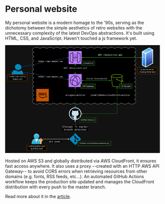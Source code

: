 # Personal website
My personal website is a modern homage to the '90s, serving as the dichotomy between the simple aesthetics of retro websites with the unnecessary complexity of the latest DevOps abstractions. It's built using HTML, CSS, and JavaScript. Haven't touched a js framework yet.

![diagram](assets/img/website-diagram-dark.png "Website Logical Diagram")

Hosted on AWS S3 and globally distributed via AWS CloudFront, it ensures fast access anywhere. It also uses a proxy --created with an HTTP AWS API Gateway-- to avoid CORS errors when retrieving resources from other domains (e.g. fonts, RSS feeds, etc...). An automated GitHub Actions workflow keeps the production site updated and manages the CloudFront distribution with every push to the master branch.

Read more about it in the <a href="https://www.xbazzi.com/website.html">article</a>.
